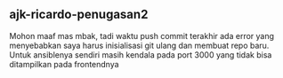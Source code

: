 ## ajk-ricardo-penugasan2

Mohon maaf mas mbak, tadi waktu push commit terakhir ada error yang menyebabkan saya harus inisialisasi git ulang dan membuat repo baru. Untuk ansiblenya sendiri masih kendala pada port 3000 yang tidak bisa ditampilkan pada frontendnya